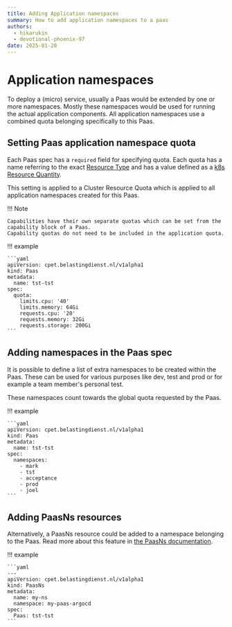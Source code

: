 ```yaml
---
title: Adding Application namespaces
summary: How to add application namespaces to a paas
authors:
  - hikarukin
  - devotional-phoenix-97
date: 2025-01-20
---
```


# Application namespaces

To deploy a (micro) service, usually a Paas would be extended by one or more namespaces.
Mostly these namespaces would be used for running the actual application components.
All application namespaces use a combined quota belonging specifically to this Paas.

## Setting Paas application namespace quota

Each Paas spec has a `required` field for specifying quota.
Each quota has a name referring to the exact [Resource Type](https://kubernetes.io/docs/concepts/policy/resource-quotas/#compute-resource-quota)
and has a value defined as a [k8s Resource Quantity](https://kubernetes.io/docs/reference/kubernetes-api/common-definitions/quantity/).

This setting is applied to a Cluster Resource Quota which is applied to all application
namespaces created for this Paas.

!!! Note

    Capabilities have their own separate quotas which can be set from the capability block of a Paas.
    Capability quotas do not need to be included in the application quota.

!!! example

    ```yaml
    apiVersion: cpet.belastingdienst.nl/v1alpha1
    kind: Paas
    metadata:
      name: tst-tst
    spec:
      quota:
        limits.cpu: '40'
        limits.memory: 64Gi
        requests.cpu: '20'
        requests.memory: 32Gi
        requests.storage: 200Gi
    ```

## Adding namespaces in the Paas spec

It is possible to define a list of extra namespaces to be created within the Paas.
These can be used for various purposes like dev, test and prod or for example a
team member's personal test.

These namespaces count towards the global quota requested by the Paas.

!!! example

    ```yaml
    apiVersion: cpet.belastingdienst.nl/v1alpha1
    kind: Paas
    metadata:
      name: tst-tst
    spec:
      namespaces:
        - mark
        - tst
        - acceptance
        - prod
        - joel
    ```

## Adding PaasNs resources

Alternatively, a PaasNs resource could be added to a namespace belonging to the Paas.
Read more about this feature in [the PaasNs documentation](../overview/core_concepts/paasns.md).

!!! example

    ```yaml
    ---
    apiVersion: cpet.belastingdienst.nl/v1alpha1
    kind: PaasNs
    metadata:
      name: my-ns
      namespace: my-paas-argocd
    spec:
      Paas: tst-tst
    ```
